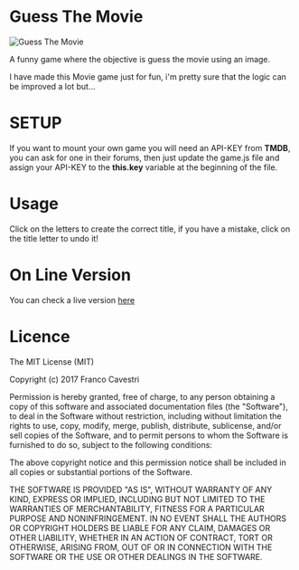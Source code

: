 Guess The Movie
=================================

![Guess The Movie](https://raw.githubusercontent.com/cavestri/guessthemovie/master/guessthemovie.JPG "Awesome Movie Game!")

A funny game where the objective is guess the movie using an image.

I have made this Movie game just for fun, i'm pretty sure that the logic can be improved a lot but...

SETUP
=====

If you want to mount your own game you will need an API-KEY from **TMDB**, you can ask for one in their forums, then just update the game.js file and assign your API-KEY to the **this.key** variable at the beginning of the file.
  
Usage
=====

Click on the letters to create the correct title, if you have a mistake, click on the title letter to undo it!

On Line Version
=============

You can check a live version [here](http://codenatic.com/demos/guessthemovie/)

Licence
=======

The MIT License (MIT)

Copyright (c) 2017 Franco Cavestri

Permission is hereby granted, free of charge, to any person obtaining a copy
of this software and associated documentation files (the "Software"), to deal
in the Software without restriction, including without limitation the rights
to use, copy, modify, merge, publish, distribute, sublicense, and/or sell
copies of the Software, and to permit persons to whom the Software is
furnished to do so, subject to the following conditions:

The above copyright notice and this permission notice shall be included in all
copies or substantial portions of the Software.

THE SOFTWARE IS PROVIDED "AS IS", WITHOUT WARRANTY OF ANY KIND, EXPRESS OR
IMPLIED, INCLUDING BUT NOT LIMITED TO THE WARRANTIES OF MERCHANTABILITY,
FITNESS FOR A PARTICULAR PURPOSE AND NONINFRINGEMENT. IN NO EVENT SHALL THE
AUTHORS OR COPYRIGHT HOLDERS BE LIABLE FOR ANY CLAIM, DAMAGES OR OTHER
LIABILITY, WHETHER IN AN ACTION OF CONTRACT, TORT OR OTHERWISE, ARISING FROM,
OUT OF OR IN CONNECTION WITH THE SOFTWARE OR THE USE OR OTHER DEALINGS IN THE
SOFTWARE.
